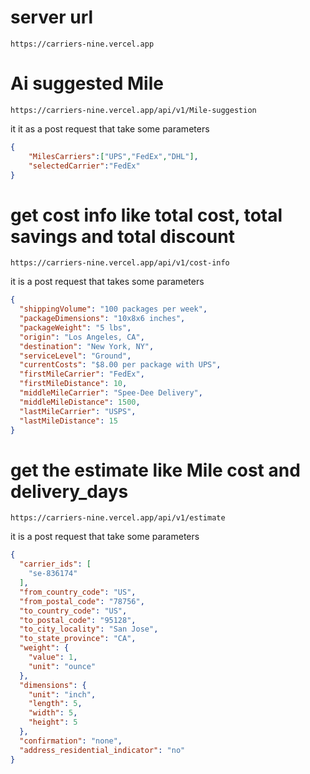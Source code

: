# server url 
```curl
https://carriers-nine.vercel.app
```

# Ai suggested Mile
```curl
https://carriers-nine.vercel.app/api/v1/Mile-suggestion
```

it it as a post request that take some parameters
```json
{
    "MilesCarriers":["UPS","FedEx","DHL"],
    "selectedCarrier":"FedEx"
}
```

# get cost info like total cost, total savings and total discount

```curl
https://carriers-nine.vercel.app/api/v1/cost-info
```

it is a post request that takes some parameters

```json
{
  "shippingVolume": "100 packages per week",
  "packageDimensions": "10x8x6 inches",
  "packageWeight": "5 lbs",
  "origin": "Los Angeles, CA",
  "destination": "New York, NY",
  "serviceLevel": "Ground",
  "currentCosts": "$8.00 per package with UPS",
  "firstMileCarrier": "FedEx",
  "firstMileDistance": 10,
  "middleMileCarrier": "Spee-Dee Delivery",
  "middleMileDistance": 1500,
  "lastMileCarrier": "USPS",
  "lastMileDistance": 15
}
```

# get the estimate like Mile cost and delivery_days

```curl
https://carriers-nine.vercel.app/api/v1/estimate
```

it is a post request that take some parameters 
``` json
{
  "carrier_ids": [
    "se-836174"
  ],
  "from_country_code": "US",
  "from_postal_code": "78756",
  "to_country_code": "US",
  "to_postal_code": "95128",
  "to_city_locality": "San Jose",
  "to_state_province": "CA",
  "weight": {
    "value": 1,
    "unit": "ounce"
  },
  "dimensions": {
    "unit": "inch",
    "length": 5,
    "width": 5,
    "height": 5
  },
  "confirmation": "none",
  "address_residential_indicator": "no"
}
```